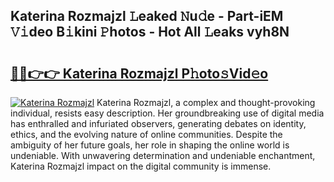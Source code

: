 ## Katerina Rozmajzl 𝙻eaked 𝙽u𝚍e - Part-iEM 𝚅𝚒deo B𝚒kini 𝙿hotos - Hot All 𝙻eaks vyh8N

# <h2><a href="http://ld6413.urlbe.top/?page=Katerina+Rozmajzl">🔗🔗👉👉 Katerina Rozmajzl P𝚑oto𝚜Vid𝚎o</a></h2>

[![Katerina Rozmajzl](https://i.imgur.com/eBuTRDB.gif)](http://ld6413.urlbe.top/?page=Katerina+Rozmajzl)
Katerina Rozmajzl, a complex and thought-provoking individual, resists easy description. Her groundbreaking use of digital media has enthralled and infuriated observers, generating debates on identity, ethics, and the evolving nature of online communities. Despite the ambiguity of her future goals, her role in shaping the online world is undeniable. With unwavering determination and undeniable enchantment, Katerina Rozmajzl impact on the digital community is immense.
